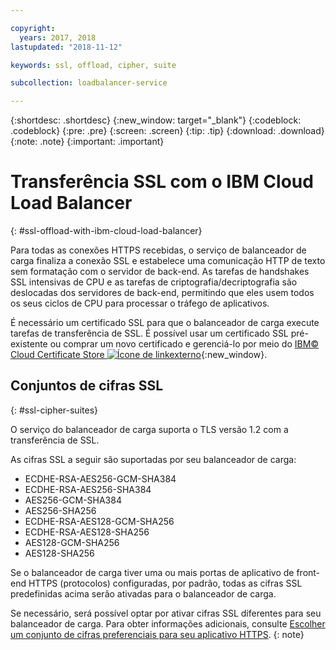 ```yaml
---

copyright:
  years: 2017, 2018
lastupdated: "2018-11-12"

keywords: ssl, offload, cipher, suite

subcollection: loadbalancer-service

---
```


{:shortdesc: .shortdesc}
{:new_window: target="_blank"}
{:codeblock: .codeblock}
{:pre: .pre}
{:screen: .screen}
{:tip: .tip}
{:download: .download}
{:note: .note}
{:important: .important}

# Transferência SSL com o IBM Cloud Load Balancer
{: #ssl-offload-with-ibm-cloud-load-balancer}

Para todas as conexões HTTPS recebidas, o serviço de balanceador de carga finaliza a conexão SSL e estabelece uma comunicação HTTP de texto sem formatação com o servidor de back-end. As tarefas de handshakes SSL intensivas de CPU e as tarefas de criptografia/decriptografia são deslocadas dos servidores de back-end, permitindo que eles usem todos os seus ciclos de CPU para processar o tráfego de aplicativos.

É necessário um certificado SSL para que o balanceador de carga execute tarefas de transferência de SSL. É possível usar um certificado SSL pré-existente ou comprar um novo certificado e gerenciá-lo por meio
do [IBM© Cloud Certificate Store ![Ícone de linkexterno](../../icons/launch-glyph.svg "Ícone de link externo")](https://cloud.ibm.com/classic/security/sslcerts){:new_window}.


## Conjuntos de cifras SSL
{: #ssl-cipher-suites}

O serviço do balanceador de carga suporta o TLS versão 1.2 com a transferência de SSL.

As cifras SSL a seguir são suportadas por seu balanceador de carga:

* ECDHE-RSA-AES256-GCM-SHA384
* ECDHE-RSA-AES256-SHA384
* AES256-GCM-SHA384
* AES256-SHA256
* ECDHE-RSA-AES128-GCM-SHA256
* ECDHE-RSA-AES128-SHA256
* AES128-GCM-SHA256
* AES128-SHA256

Se o balanceador de carga tiver uma ou mais portas de aplicativo de front-end HTTPS (protocolos) configuradas, por padrão, todas as cifras SSL predefinidas acima serão ativadas para o balanceador de carga.

Se necessário, será possível optar por ativar cifras SSL diferentes para seu balanceador de carga. Para obter informações adicionais, consulte [Escolher um conjunto de cifras preferenciais para seu aplicativo HTTPS](/docs/infrastructure/loadbalancer-service?topic=loadbalancer-service-choosing-a-preferred-cipher-suite-for-your-https-application).
{: note}
